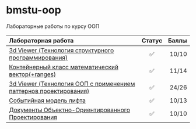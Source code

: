 # bmstu-oop
Лабораторные работы по курсу ООП

|**Лабораторная работа**|**Статус**|**Баллы**|
|:---               | :---:| ---:|
|[3d Viewer (Технология структурного программирования)](lab_01)|✅|10/10|
|[Контейнерный класс математический вектор(+ranges)](lab_02)|✅|11/14|
|[3d Viewer (Технология ООП с применением паттернов проектирования)](lab_03)|✅|24/26|
|[Событийная модель лифта](lab_04)|✅|10/13|
|[Документы Объектно-Ориентированного Проектирования](lab_05)|✅|10/10|
